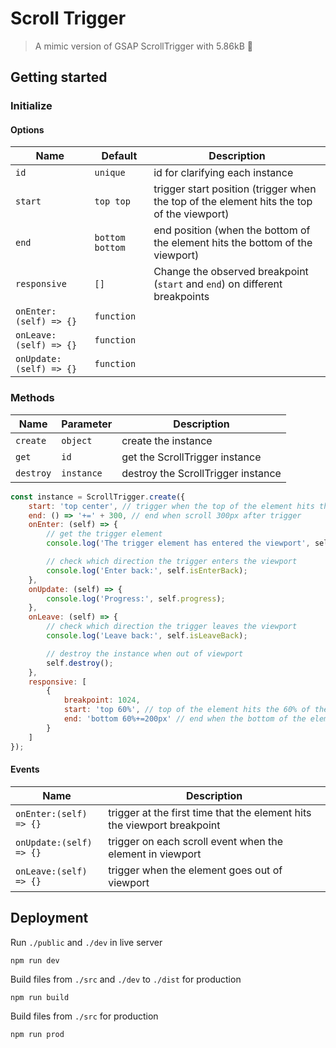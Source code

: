 # Scroll Trigger

> A mimic version of GSAP ScrollTrigger with 5.86kB 👀

## Getting started

### Initialize

#### Options

| Name                    | Default         | Description                                                                       |
|-------------------------|-----------------|-----------------------------------------------------------------------------------|
| `id`                    | `unique`        | id for clarifying each instance                                                   |
| `start`                 | `top top`       | trigger start position (trigger when the top of the element hits the top of the viewport) |
| `end`                   | `bottom bottom` | end position (when the bottom of the element hits the bottom of the viewport)             |
| `responsive`            | `[]`            | Change the observed breakpoint (`start` and `end`) on different breakpoints        |
| `onEnter:(self) => {}`  | `function`      |                                                                                   |
| `onLeave:(self) => {}`  | `function`      |                                                                                   |
| `onUpdate:(self) => {}` | `function`      |                                                                                   |

### Methods

| Name      | Parameter  | Description                        |
|-----------|------------|------------------------------------|
| `create`  | `object`   | create the instance                |
| `get`     | `id`       | get the ScrollTrigger instance     |
| `destroy` | `instance` | destroy the ScrollTrigger instance |

```js
const instance = ScrollTrigger.create({
    start: 'top center', // trigger when the top of the element hits the center of the viewport
    end: () => '+=' + 300, // end when scroll 300px after trigger
    onEnter: (self) => {
        // get the trigger element
        console.log('The trigger element has entered the viewport', self.trigger);

        // check which direction the trigger enters the viewport
        console.log('Enter back:', self.isEnterBack);
    },
    onUpdate: (self) => {
        console.log('Progress:', self.progress);
    },
    onLeave: (self) => {
        // check which direction the trigger leaves the viewport
        console.log('Leave back:', self.isLeaveBack);

        // destroy the instance when out of viewport
        self.destroy();
    },
    responsive: [
        {
            breakpoint: 1024,
            start: 'top 60%', // top of the element hits the 60% of the viewport
            end: 'bottom 60%+=200px' // end when the bottom of the element hits the (60% + 200px) of the viewport
        }
    ]
});
```

#### Events

| Name                    | Description                                                             |
|-------------------------|-------------------------------------------------------------------------|
| `onEnter:(self) => {}`  | trigger at the first time that the element hits the viewport breakpoint |
| `onUpdate:(self) => {}` | trigger on each scroll event when the element in viewport               |
| `onLeave:(self) => {}`  | trigger when the element goes out of viewport                           |

## Deployment

Run `./public` and `./dev` in live server

```shell
npm run dev
```

Build files from `./src` and `./dev` to `./dist` for production

```shell
npm run build
```

Build files from `./src` for production

```shell
npm run prod
```
